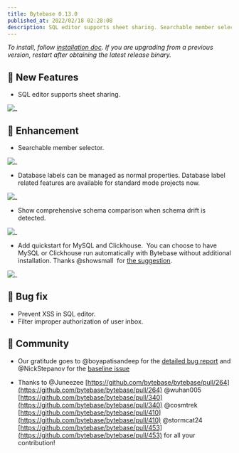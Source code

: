 ```yaml
---
title: Bytebase 0.13.0
published_at: 2022/02/18 02:28:08
description: SQL editor supports sheet sharing. Searchable member selector. Database labels can be managed as normal properties. Show comprehensive schema comparison when schema drift is detected.
---
```


_To install, follow [installation doc](/docs/get-started/install/overview). If you are upgrading from a previous version, restart after obtaining the latest release binary._

## 🚀 New Features

- SQL editor supports sheet sharing.

![_](/content/changelog/0.13.0/sql-editor-sheet.gif)

## 🎄 Enhancement

- Searchable member selector.

![_](/content/changelog/0.13.0/member-selector-search.gif)

- Database labels can be managed as normal properties. Database label related features are available for standard mode projects now.

![_](/content/changelog/0.13.0/database-label.gif)

- Show comprehensive schema comparison when schema drift is detected.

![_](/content/changelog/0.13.0/schema-drift.gif)

- Add quickstart for MySQL and Clickhouse.  You can choose to have MySQL or Clickhouse run automatically with Bytebase without additional installation. Thanks @showsmall  for [the suggestion](https://github.com/bytebase/bytebase/issues/403).

![_](/content/changelog/0.13.0/quickstart.webp)

## 🐞 Bug fix

- Prevent XSS in SQL editor.
- Filter improper authorization of user inbox.

## 🎠 Community

- Our gratitude goes to @boyapatisandeep for the [detailed bug report](https://github.com/bytebase/bytebase/issues/543) and @NickStepanov for the [baseline issue](https://github.com/bytebase/bytebase/discussions/350)

- Thanks to @Juneezee [https://github.com/bytebase/bytebase/pull/264](https://github.com/bytebase/bytebase/pull/264) @wuhan005 [https://github.com/bytebase/bytebase/pull/340](https://github.com/bytebase/bytebase/pull/340) @cosmtrek [https://github.com/bytebase/bytebase/pull/410](https://github.com/bytebase/bytebase/pull/410) @stormcat24 [https://github.com/bytebase/bytebase/pull/453](https://github.com/bytebase/bytebase/pull/453) for all your contribution!
